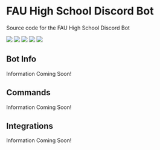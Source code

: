 # FAU High School Discord Bot
Source code for the FAU High School Discord Bot

![](https://img.shields.io/badge/Made%20by-Thandi%20Menelas-blue) ![](https://img.shields.io/github/issues/RealStr1ke/FAUHS-Discord-Bot) ![](https://img.shields.io/github/forks/RealStr1ke/FAUHS-Discord-Bot) ![](https://img.shields.io/github/stars/RealStr1ke/FAUHS-Discord-Bot) ![](https://img.shields.io/github/license/RealStr1ke/FAUHS-Discord-Bot)
## Bot Info
Information Coming Soon!

## Commands
Information Coming Soon!

## Integrations
Information Coming Soon!
